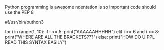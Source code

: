 Python programming is awesome
ndentation is so important
code should use the PEP 8


#!/usr/bin/puthon3

for i in range(1, 10):
if i <= 5:
print("AAAAAAHHHHH")
elif i >= 6 and i <= 8:
print("WHERE ARE ALL THE BRACKETS???")
else:
print("HOW DO U PPL READ THIS SYNTAX EASILY")


